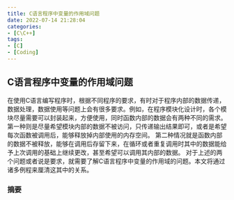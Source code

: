 ```yaml
---
title: C语言程序中变量的作用域问题
date: 2022-07-14 21:28:04
categories:
- [C\C++]
tags: 
- [C]
- [Coding]
---
```


## C语言程序中变量的作用域问题

在使用C语言编写程序时，根据不同程序的要求，有时对于程序内部的数据传递，数据处理，数据使用等问题上会有很多要求。例如，在程序模块化设计时，各个模块尽量需要可以封装起来，方便使用，同时函数内部的数据会有两种不同的需求。
第一种则是尽量希望模块内部的数据不被访问，只传递输出结果即可，或者是希望每次函数被调用后，能够释放掉内部使用的内存空间。
第二种情况就是函数内部的数据不被释放，能够在调用后存留下来，在循环或者重复调用时其中的数据能给予上次调用的基础上继续更改，甚至希望可以调用其内部的数据。
对于上述的两个问题或者说是要求，就需要了解C语言程序中变量的作用域的问题。本文将通过诸多例程来厘清这其中的关系。

### 摘要
